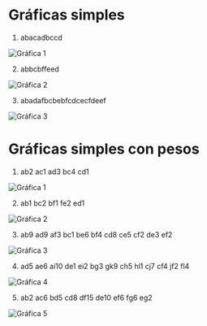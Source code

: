 # Gráficas simples

1. abacadbccd

![Gráfica 1](Grafica1.png)

2. abbcbffeed

![Gráfica 2](Grafica2.png)

3. abadafbcbebfcdcecfdeef

![Gráfica 3](Grafica3.png)


# Gráficas simples con pesos

1. ab2 ac1 ad3 bc4 cd1

![Gráfica 1](Grafica1.png)

2. ab1 bc2 bf1 fe2 ed1

![Gráfica 2](Grafica2.png)

3. ab9 ad9 af3 bc1 be6 bf4 cd8 ce5 cf2 de3 ef2

![Gráfica 3](Grafica3.png)

4. ad5 ae6 ai10 de1 ei2 bg3 gk9 ch5 hl1 cj7 cf4 jf2 fl4

![Gráfica 4](Grafica4.png)

5. ab2 ac6 bd5 cd8 df15 de10 ef6 fg6 eg2

![Gráfica 5](Grafica5.png)
